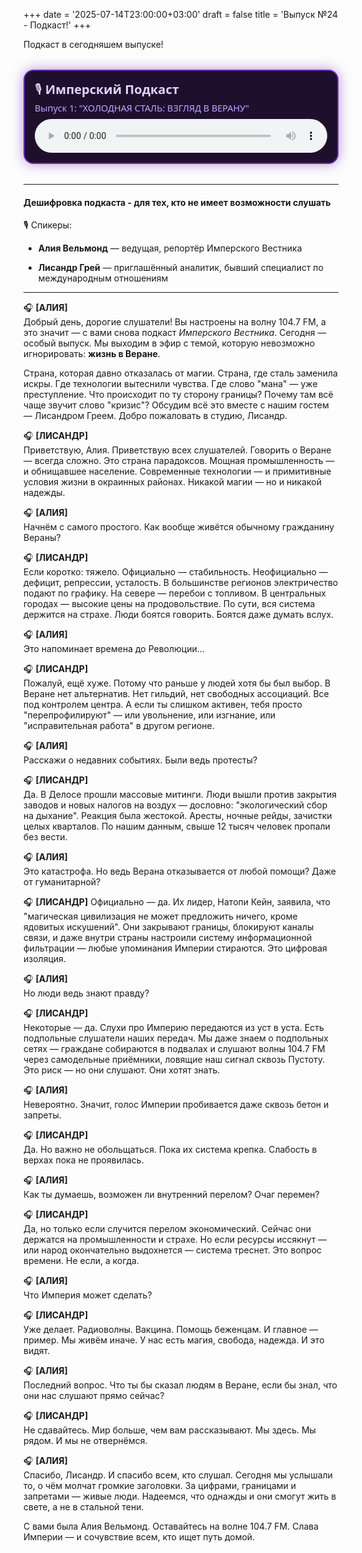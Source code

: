 +++
date = '2025-07-14T23:00:00+03:00'
draft = false
title = 'Выпуск №24 - Подкаст!'
+++

Подкаст в сегодняшем выпуске!

<div style="
  background: #1e102d;
  border: 2px solid #6c2eb9;
  border-radius: 16px;
  padding: 1rem;
  max-width: 600px;
  margin: 2rem auto;
  box-shadow: 0 0 20px rgba(108, 46, 185, 0.5);
  font-family: 'Segoe UI', sans-serif;
  color: #e0d3ff;
">
  <div style="font-size: 1.25rem; margin-bottom: 0.5rem;">
    🎙️ <strong>Имперский Подкаст</strong><br>
    <span style="font-size: 0.9rem; color: #bca7ff;">Выпуск 1: "ХОЛОДНАЯ СТАЛЬ: ВЗГЛЯД В ВЕРАНУ"</span>
  </div>
  <audio controls style="width: 100%; border-radius: 8px;">
    <source src="/episodes/episode1.mp3" type="audio/mpeg">
    Ваш браузер не поддерживает аудио.
  </audio>
</div>

---

#### Дешифровка подкаста - для тех, кто не имеет возможности слушать

🎙 Спикеры:

- **Алия Вельмонд** — ведущая, репортёр Имперского Вестника
    
- **Лисандр Грей** — приглашённый аналитик, бывший специалист по международным отношениям
    
---

🎧 **[АЛИЯ]**  
Добрый день, дорогие слушатели! Вы настроены на волну 104.7 FM, а это значит — с вами снова подкаст _Имперского Вестника_. Сегодня — особый выпуск. Мы выходим в эфир с темой, которую невозможно игнорировать: **жизнь в Веране**.

Страна, которая давно отказалась от магии. Страна, где сталь заменила искры. Где технологии вытеснили чувства. Где слово "мана" — уже преступление. Что происходит по ту сторону границы? Почему там всё чаще звучит слово "кризис"? Обсудим всё это вместе с нашим гостем — Лисандром Греем. Добро пожаловать в студию, Лисандр.

🎧 **[ЛИСАНДР]**  
Приветствую, Алия. Приветствую всех слушателей. Говорить о Веране — всегда сложно. Это страна парадоксов. Мощная промышленность — и обнищавшее население. Современные технологии — и примитивные условия жизни в окраинных районах. Никакой магии — но и никакой надежды.

🎧 **[АЛИЯ]**  
Начнём с самого простого. Как вообще живётся обычному гражданину Вераны?

🎧 **[ЛИСАНДР]**  
Если коротко: тяжело. Официально — стабильность. Неофициально — дефицит, репрессии, усталость. В большинстве регионов электричество подают по графику. На севере — перебои с топливом. В центральных городах — высокие цены на продовольствие. По сути, вся система держится на страхе. Люди боятся говорить. Боятся даже думать вслух.

🎧 **[АЛИЯ]**  
Это напоминает времена до Революции…

🎧 **[ЛИСАНДР]**  
Пожалуй, ещё хуже. Потому что раньше у людей хотя бы был выбор. В Веране нет альтернатив. Нет гильдий, нет свободных ассоциаций. Все под контролем центра. А если ты слишком активен, тебя просто "перепрофилируют" — или увольнение, или изгнание, или "исправительная работа" в другом регионе.

🎧 **[АЛИЯ]**  
Расскажи о недавних событиях. Были ведь протесты?

🎧 **[ЛИСАНДР]**  
Да. В Делосе прошли массовые митинги. Люди вышли против закрытия заводов и новых налогов на воздух — дословно: "экологический сбор на дыхание". Реакция была жестокой. Аресты, ночные рейды, зачистки целых кварталов. По нашим данным, свыше 12 тысяч человек пропали без вести.

🎧 **[АЛИЯ]**  
Это катастрофа. Но ведь Верана отказывается от любой помощи? Даже от гуманитарной?

🎧 **[ЛИСАНДР]** 
Официально — да. Их лидер, Натопи Кейн, заявила, что "магическая цивилизация не может предложить ничего, кроме ядовитых искушений". Они закрывают границы, блокируют каналы связи, и даже внутри страны настроили систему информационной фильтрации — любые упоминания Империи стираются. Это цифровая изоляция.

🎧 **[АЛИЯ]**  
Но люди ведь знают правду?

🎧 **[ЛИСАНДР]**  
Некоторые — да. Слухи про Империю передаются из уст в уста. Есть подпольные слушатели наших передач. Мы даже знаем о подпольных сетях — граждане собираются в подвалах и слушают волны 104.7 FM через самодельные приёмники, ловящие наш сигнал сквозь Пустоту. Это риск — но они слушают. Они хотят знать.

🎧 **[АЛИЯ]**  
Невероятно. Значит, голос Империи пробивается даже сквозь бетон и запреты.

🎧 **[ЛИСАНДР]**  
Да. Но важно не обольщаться. Пока их система крепка. Слабость в верхах пока не проявилась.

🎧 **[АЛИЯ]**  
Как ты думаешь, возможен ли внутренний перелом? Очаг перемен?

🎧 **[ЛИСАНДР]**  
Да, но только если случится перелом экономический. Сейчас они держатся на промышленности и страхе. Но если ресурсы иссякнут — или народ окончательно выдохнется — система треснет. Это вопрос времени. Не если, а когда.

🎧 **[АЛИЯ]**  
Что Империя может сделать?

🎧 **[ЛИСАНДР]**  
Уже делает. Радиоволны. Вакцина. Помощь беженцам. И главное — пример. Мы живём иначе. У нас есть магия, свобода, надежда. И это видят.

🎧 **[АЛИЯ]**  
Последний вопрос. Что ты бы сказал людям в Веране, если бы знал, что они нас слушают прямо сейчас?

🎧 **[ЛИСАНДР]**  
Не сдавайтесь. Мир больше, чем вам рассказывают. Мы здесь. Мы рядом. И мы не отвернёмся.

🎧 **[АЛИЯ]**  
Спасибо, Лисандр. И спасибо всем, кто слушал. Сегодня мы услышали то, о чём молчат громкие заголовки. За цифрами, границами и запретами — живые люди. Надеемся, что однажды и они смогут жить в свете, а не в стальной тени.

С вами была Алия Вельмонд. Оставайтесь на волне 104.7 FM. Слава Империи — и сочувствие всем, кто ищет путь домой.